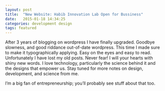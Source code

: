 ```yaml
---
layout: post
title:  "New Website: Habib Innovation Lab Open for Bussiness"
date:   2015-01-18 14:34:25
categories: development design
tags: featured
---
```

After 3 years of blogging on wordpress I have finally upgraded. Goodbye slowness, and good riddance out-of-date wordpress. This time I made sure to make it typographically applying. Easy on the eyes and easy to read.  Unfortunately I have lost my old posts. Never fear! I will your hearts with shiny new words. I love technology, particularly the science behind it and the designs that empower us. Stay tuned for more notes on design, development, and science from me.

I’m a big fan of entrepreneurship; you’ll probably see stuff about that too.